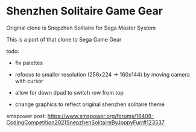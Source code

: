 Shenzhen Solitaire Game Gear
==================

Original clone is Snepzhen Solitaire for Sega Master System

This is a port of that clone to Sega Game Gear

todo:

* fix palettes

* refocus to smaller resolution (256x224 -> 160x144) by moving camera with cursor

* allow for down dpad to switch row from top

* change graphics to reflect original shenzhen solitaire theme

smspower post: https://www.smspower.org/forums/18408-CodingCompetition2021SnepzhenSolitaireByJoppyFurr#123537
